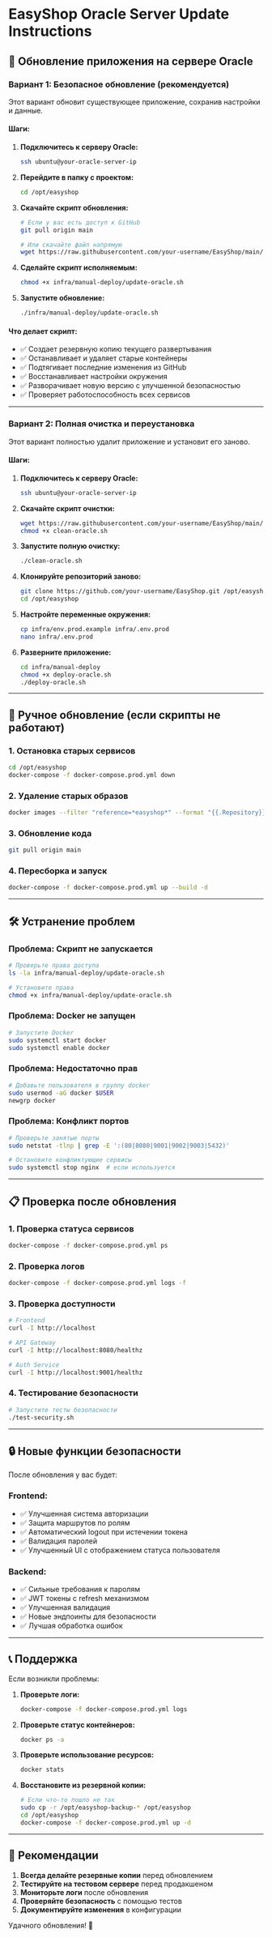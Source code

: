 # EasyShop Oracle Server Update Instructions

## 🚀 Обновление приложения на сервере Oracle

### Вариант 1: Безопасное обновление (рекомендуется)

Этот вариант обновит существующее приложение, сохранив настройки и данные.

#### Шаги:

1. **Подключитесь к серверу Oracle:**
   ```bash
   ssh ubuntu@your-oracle-server-ip
   ```

2. **Перейдите в папку с проектом:**
   ```bash
   cd /opt/easyshop
   ```

3. **Скачайте скрипт обновления:**
   ```bash
   # Если у вас есть доступ к GitHub
   git pull origin main
   
   # Или скачайте файл напрямую
   wget https://raw.githubusercontent.com/your-username/EasyShop/main/infra/manual-deploy/update-oracle.sh
   ```

4. **Сделайте скрипт исполняемым:**
   ```bash
   chmod +x infra/manual-deploy/update-oracle.sh
   ```

5. **Запустите обновление:**
   ```bash
   ./infra/manual-deploy/update-oracle.sh
   ```

#### Что делает скрипт:
- ✅ Создает резервную копию текущего развертывания
- ✅ Останавливает и удаляет старые контейнеры
- ✅ Подтягивает последние изменения из GitHub
- ✅ Восстанавливает настройки окружения
- ✅ Разворачивает новую версию с улучшенной безопасностью
- ✅ Проверяет работоспособность всех сервисов

---

### Вариант 2: Полная очистка и переустановка

Этот вариант полностью удалит приложение и установит его заново.

#### Шаги:

1. **Подключитесь к серверу Oracle:**
   ```bash
   ssh ubuntu@your-oracle-server-ip
   ```

2. **Скачайте скрипт очистки:**
   ```bash
   wget https://raw.githubusercontent.com/your-username/EasyShop/main/infra/manual-deploy/clean-oracle.sh
   chmod +x clean-oracle.sh
   ```

3. **Запустите полную очистку:**
   ```bash
   ./clean-oracle.sh
   ```

4. **Клонируйте репозиторий заново:**
   ```bash
   git clone https://github.com/your-username/EasyShop.git /opt/easyshop
   cd /opt/easyshop
   ```

5. **Настройте переменные окружения:**
   ```bash
   cp infra/env.prod.example infra/.env.prod
   nano infra/.env.prod
   ```

6. **Разверните приложение:**
   ```bash
   cd infra/manual-deploy
   chmod +x deploy-oracle.sh
   ./deploy-oracle.sh
   ```

---

## 🔧 Ручное обновление (если скрипты не работают)

### 1. Остановка старых сервисов

```bash
cd /opt/easyshop
docker-compose -f docker-compose.prod.yml down
```

### 2. Удаление старых образов

```bash
docker images --filter "reference=*easyshop*" --format "{{.Repository}}:{{.Tag}}" | xargs -r docker rmi -f
```

### 3. Обновление кода

```bash
git pull origin main
```

### 4. Пересборка и запуск

```bash
docker-compose -f docker-compose.prod.yml up --build -d
```

---

## 🛠️ Устранение проблем

### Проблема: Скрипт не запускается
```bash
# Проверьте права доступа
ls -la infra/manual-deploy/update-oracle.sh

# Установите права
chmod +x infra/manual-deploy/update-oracle.sh
```

### Проблема: Docker не запущен
```bash
# Запустите Docker
sudo systemctl start docker
sudo systemctl enable docker
```

### Проблема: Недостаточно прав
```bash
# Добавьте пользователя в группу docker
sudo usermod -aG docker $USER
newgrp docker
```

### Проблема: Конфликт портов
```bash
# Проверьте занятые порты
sudo netstat -tlnp | grep -E ':(80|8080|9001|9002|9003|5432)'

# Остановите конфликтующие сервисы
sudo systemctl stop nginx  # если используется
```

---

## 📋 Проверка после обновления

### 1. Проверка статуса сервисов
```bash
docker-compose -f docker-compose.prod.yml ps
```

### 2. Проверка логов
```bash
docker-compose -f docker-compose.prod.yml logs -f
```

### 3. Проверка доступности
```bash
# Frontend
curl -I http://localhost

# API Gateway
curl -I http://localhost:8080/healthz

# Auth Service
curl -I http://localhost:9001/healthz
```

### 4. Тестирование безопасности
```bash
# Запустите тесты безопасности
./test-security.sh
```

---

## 🔒 Новые функции безопасности

После обновления у вас будет:

### Frontend:
- ✅ Улучшенная система авторизации
- ✅ Защита маршрутов по ролям
- ✅ Автоматический logout при истечении токена
- ✅ Валидация паролей
- ✅ Улучшенный UI с отображением статуса пользователя

### Backend:
- ✅ Сильные требования к паролям
- ✅ JWT токены с refresh механизмом
- ✅ Улучшенная валидация
- ✅ Новые эндпоинты для безопасности
- ✅ Лучшая обработка ошибок

---

## 📞 Поддержка

Если возникли проблемы:

1. **Проверьте логи:**
   ```bash
   docker-compose -f docker-compose.prod.yml logs
   ```

2. **Проверьте статус контейнеров:**
   ```bash
   docker ps -a
   ```

3. **Проверьте использование ресурсов:**
   ```bash
   docker stats
   ```

4. **Восстановите из резервной копии:**
   ```bash
   # Если что-то пошло не так
   sudo cp -r /opt/easyshop-backup-* /opt/easyshop
   cd /opt/easyshop
   docker-compose -f docker-compose.prod.yml up -d
   ```

---

## 🎯 Рекомендации

1. **Всегда делайте резервные копии** перед обновлением
2. **Тестируйте на тестовом сервере** перед продакшеном
3. **Мониторьте логи** после обновления
4. **Проверяйте безопасность** с помощью тестов
5. **Документируйте изменения** в конфигурации

Удачного обновления! 🚀
